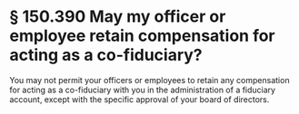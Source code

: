# § 150.390   May my officer or employee retain compensation for acting as a co-fiduciary?

You may not permit your officers or employees to retain any compensation for acting as a co-fiduciary with you in the administration of a fiduciary account, except with the specific approval of your board of directors.




